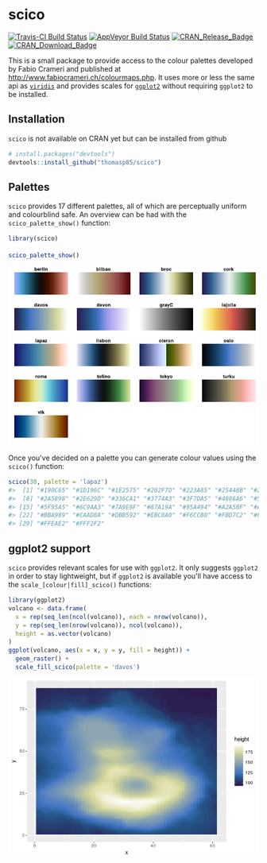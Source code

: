 
<!-- README.md is generated from README.Rmd. Please edit that file -->
scico
=====

[![Travis-CI Build Status](https://travis-ci.org/thomasp85/scico.svg?branch=master)](https://travis-ci.org/thomasp85/scico) [![AppVeyor Build Status](https://ci.appveyor.com/api/projects/status/github/thomasp85/scico?branch=master&svg=true)](https://ci.appveyor.com/project/thomasp85/scico) [![CRAN\_Release\_Badge](http://www.r-pkg.org/badges/version-ago/scico)](https://CRAN.R-project.org/package=scico) [![CRAN\_Download\_Badge](http://cranlogs.r-pkg.org/badges/scico)](https://CRAN.R-project.org/package=scico)

This is a small package to provide access to the colour palettes developed by Fabio Crameri and published at <http://www.fabiocrameri.ch/colourmaps.php>. It uses more or less the same api as [`viridis`](https://github.com/sjmgarnier/viridis) and provides scales for [`ggplot2`](https://github.com/tidyverse/ggplot2) without requiring `ggplot2` to be installed.

Installation
------------

`scico` is not available on CRAN yet but can be installed from github

``` r
# install.packages("devtools")
devtools::install_github("thomasp85/scico")
```

Palettes
--------

`scico` provides 17 different palettes, all of which are perceptually uniform and colourblind safe. An overview can be had with the `scico_palette_show()` function:

``` r
library(scico)

scico_palette_show()
```

![](man/figures/README-unnamed-chunk-3-1.png)

Once you've decided on a palette you can generate colour values using the `scico()` function:

``` r
scico(30, palette = 'lapaz')
#>  [1] "#190C65" "#1D196C" "#1E2575" "#202F7D" "#223A85" "#25448B" "#274E92"
#>  [8] "#2A5898" "#2E629D" "#336CA1" "#3774A3" "#3F7DA5" "#4886A6" "#528EA6"
#> [15] "#5F95A5" "#6C9AA3" "#7A9E9F" "#87A19A" "#95A494" "#A2A58F" "#ADA78B"
#> [22] "#BBA989" "#CAAD8A" "#DBB592" "#EBC0A0" "#F6CCB0" "#FBD7C2" "#FDE0D2"
#> [29] "#FFEAE2" "#FFF2F2"
```

ggplot2 support
---------------

`scico` provides relevant scales for use with `ggplot2`. It only suggests `ggplot2` in order to stay lightweight, but if `ggplot2` is available you'll have access to the `scale_[colour|fill]_scico()` functions:

``` r
library(ggplot2)
volcano <- data.frame(
  x = rep(seq_len(ncol(volcano)), each = nrow(volcano)),
  y = rep(seq_len(nrow(volcano)), ncol(volcano)),
  height = as.vector(volcano)
)
ggplot(volcano, aes(x = x, y = y, fill = height)) + 
  geom_raster() + 
  scale_fill_scico(palette = 'davos') 
```

![](man/figures/README-unnamed-chunk-5-1.png)
